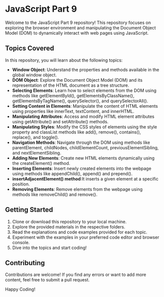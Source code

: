 # JavaScript Part 9

Welcome to the JavaScript Part 9 repository! This repository focuses on exploring the browser environment and manipulating the Document Object Model (DOM) to dynamically interact with web pages using JavaScript.

## Topics Covered

In this repository, you will learn about the following topics:

- **Window Object**: Understand the properties and methods available in the global window object.
- **DOM Object**: Explore the Document Object Model (DOM) and its representation of the HTML document as a tree structure.
- **Selecting Elements**: Learn how to select elements from the DOM using methods like getElementById(), getElementsByClassName(), getElementsByTagName(), querySelector(), and querySelectorAll().
- **Setting Content in Elements**: Manipulate the content of HTML elements using properties like innerText, textContent, and innerHTML.
- **Manipulating Attributes**: Access and modify HTML element attributes using getAttribute() and setAttribute() methods.
- **Manipulating Styles**: Modify the CSS styles of elements using the style property and classList methods like add(), remove(), contains(), replace(), and toggle().
- **Navigation Methods**: Navigate through the DOM using methods like parentElement, childNodes, childElementCount, previousElementSibling, and nextElementSibling.
- **Adding New Elements**: Create new HTML elements dynamically using the createElement() method.
- **Inserting Elements**: Insert newly created elements into the webpage using methods like appendChild(), append() and prepend().
- **insertAdjacentElement() method**:It inserts a given element at a specific position. 
- **Removing Elements**: Remove elements from the webpage using methods like removeChild() and remove().

## Getting Started

1. Clone or download this repository to your local machine.
2. Explore the provided materials in the respective folders.
3. Read the explanations and code examples provided for each topic.
4. Experiment with the examples in your preferred code editor and browser console.
5. Dive into the topics and start coding!

## Contributing

Contributions are welcome! If you find any errors or want to add more content, feel free to submit a pull request.

Happy Coding!